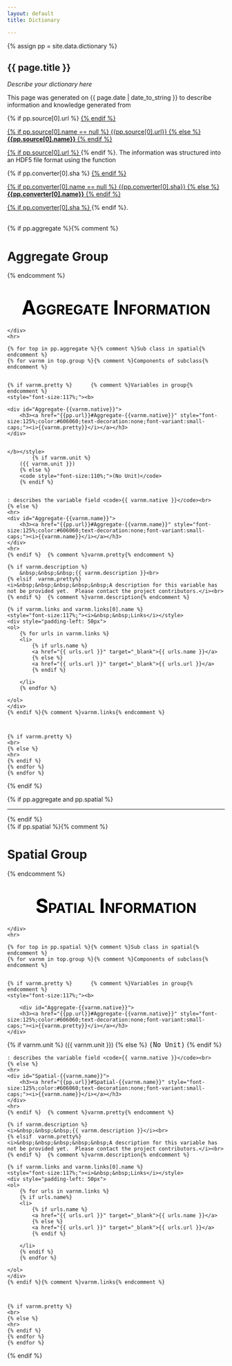 ```yaml
---
layout: default
title: Dictionary 

---
```

<div id=main>
{% assign pp = site.data.dictionary %}
<h2>{{ page.title }} </h2>
<p><i>Describe your dictionary here</i></p>
<p class="meta">This page was generated on {{ page.date | date_to_string }} to describe information and knowledge 
generated from 

{% if pp.source[0].url %}
<a href="{{pp.source[0].url}}" target="_blank">
{% endif %}
 
 
 {% if pp.source[0].name == null %}
 	{{pp.source[0].url}}
 {% else %}
 	<b>{{pp.source[0].name}}</b>
 {% endif %}
 
 {% if pp.source[0].url %}
</a>
{% endif %}.  The information was structured into an HDF5 file format using the function 

{% if pp.converter[0].sha %}
<a href="{{pp.converter[0].sha}}" target="_blank">
{% endif %}
 
 
 {% if pp.converter[0].name == null %}
 	{{pp.converter[0].sha}}
 {% else %}
 	<b>{{pp.converter[0].name}}</b>
 {% endif %}
 
 {% if pp.converter[0].sha %}
</a>
{% endif %}.



 </p>


<br>
{% if pp.aggregate %}{% comment %}<h1>Aggregate Group</h1>{% endcomment %}

<div >
    <div id="Aggregate">
        <h1><center><a href="{{pp.url}}#Aggregate" style="font-size:160%;color:black;text-decoration:none;font-variant:small-caps;">Aggregate Information</a></center></h1>
    
    </div>
    <hr>
    
    {% for top in pp.aggregate %}{% comment %}Sub class in spatial{% endcomment %}
    {% for varnm in top.group %}{% comment %}Components of subclass{% endcomment %}
    
    
    {% if varnm.pretty %}      {% comment %}Variables in group{% endcomment %}
    <style="font-size:117%;"><b>
    
    <div id="Aggregate-{{varnm.native}}">
        <h3><a href="{{pp.url}}#Aggregate-{{varnm.native}}" style="font-size:125%;color:#606060;text-decoration:none;font-variant:small-caps;"><i>{{varnm.pretty}}</i></a></h3>
    </div>

    
    </b></style> 
			{% if varnm.unit %}
		({{ varnm.unit }})
		{% else %}
		<code style="font-size:110%;">(No Unit)</code>
		{% endif %}

    
    : describes the variable field <code>{{ varnm.native }}</code><br>
    {% else %}
    <hr>
    <div id="Aggregate-{{varnm.name}}">
        <h3><a href="{{pp.url}}#Aggregate-{{varnm.name}}" style="font-size:125%;color:#606060;text-decoration:none;font-variant:small-caps;"><i>{{varnm.name}}</i></a></h3>
    </div>
    <hr>
    {% endif %}  {% comment %}varnm.pretty{% endcomment %}
    
    {% if varnm.description %}
		&nbsp;&nbsp;&nbsp;{{ varnm.description }}<br>
    {% elsif  varnm.pretty%}
    <i>&nbsp;&nbsp;&nbsp;&nbsp;&nbsp;A description for this variable has not be provided yet.  Please contact the project contributors.</i><br>
    {% endif %}  {% comment %}varnm.description{% endcomment %}
    
    {% if varnm.links and varnm.links[0].name %}
    <style="font-size:117%;"><i>&nbsp;&nbsp;Links</i></style>
    <div style="padding-left: 50px">
    <ol>
        {% for urls in varnm.links %}
        <li>
            {% if urls.name %}
            <a href="{{ urls.url }}" target="_blank">{{ urls.name }}</a>
            {% else %}
            <a href="{{ urls.url }}" target="_blank">{{ urls.url }}</a>
            {% endif %}
            
        </li>
        {% endfor %}
        
    </ol>
    </div>
    {% endif %}{% comment %}varnm.links{% endcomment %}
    
    
    
    {% if varnm.pretty %}
    <br>
    {% else %}
    <hr> 
    {% endif %}        
    {% endfor %}
    {% endfor %}
</div>
{% endif %}





{% if pp.aggregate and pp.spatial %}
<hr>
{% endif %}

<br>
{% if pp.spatial %}{% comment %}<h1>Spatial Group</h1>{% endcomment %}

<div >
    <div id="Spatial">
        <h1><center><a href="{{pp.url}}#Spatial" style="font-size:160%;color:black;text-decoration:none;font-variant:small-caps;">Spatial Information</a></center></h1>
    
    </div>
    <hr>
    
    {% for top in pp.spatial %}{% comment %}Sub class in spatial{% endcomment %}
    {% for varnm in top.group %}{% comment %}Components of subclass{% endcomment %}
    
    
    {% if varnm.pretty %}      {% comment %}Variables in group{% endcomment %}
    <style="font-size:117%;"><b>
    
        <div id="Aggregate-{{varnm.native}}">
        <h3><a href="{{pp.url}}#Aggregate-{{varnm.native}}" style="font-size:125%;color:#606060;text-decoration:none;font-variant:small-caps;"><i>{{varnm.pretty}}</i></a></h3>
    </div>

</b></style> 
			{% if varnm.unit %}
		({{ varnm.unit }})
		{% else %}
		<code style="font-size:110%;">(No Unit)</code>
		{% endif %}

    
    : describes the variable field <code>{{ varnm.native }}</code><br>
    {% else %}
    <hr>
    <div id="Spatial-{{varnm.name}}">
        <h3><a href="{{pp.url}}#Spatial-{{varnm.name}}" style="font-size:125%;color:#606060;text-decoration:none;font-variant:small-caps;"><i>{{varnm.name}}</i></a></h3>
    </div>
    <hr>
    {% endif %}  {% comment %}varnm.pretty{% endcomment %}
    
    {% if varnm.description %}
    <i>&nbsp;&nbsp;&nbsp;{{ varnm.description }}</i><br>
    {% elsif  varnm.pretty%}
    <i>&nbsp;&nbsp;&nbsp;&nbsp;&nbsp;A description for this variable has not be provided yet.  Please contact the project contributors.</i><br>
    {% endif %}  {% comment %}varnm.description{% endcomment %}
    
    {% if varnm.links and varnm.links[0].name %}
    <style="font-size:117%;"><i>&nbsp;&nbsp;Links</i></style>
    <div style="padding-left: 50px">
    <ol>
        {% for urls in varnm.links %}
        {% if urls.name%}
        <li>
            {% if urls.name %}
            <a href="{{ urls.url }}" target="_blank">{{ urls.name }}</a>
            {% else %}
            <a href="{{ urls.url }}" target="_blank">{{ urls.url }}</a>
            {% endif %}
            
        </li>
        {% endif %}
        {% endfor %}
        
    </ol>
    </div>
    {% endif %}{% comment %}varnm.links{% endcomment %}
    
    
    
    {% if varnm.pretty %}
    <br>
    {% else %}
    <hr> 
    {% endif %}        
    {% endfor %}
    {% endfor %}
</div>
{% endif %}
</div>